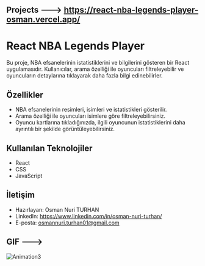 ## Projects ---> https://react-nba-legends-player-osman.vercel.app/

# React NBA Legends Player

Bu proje, NBA efsanelerinin istatistiklerini ve bilgilerini gösteren bir React uygulamasıdır. Kullanıcılar, arama özelliği ile oyuncuları filtreleyebilir ve oyuncuların detaylarına tıklayarak daha fazla bilgi edinebilirler.

## Özellikler

- NBA efsanelerinin resimleri, isimleri ve istatistikleri gösterilir.
- Arama özelliği ile oyuncuları isimlere göre filtreleyebilirsiniz.
- Oyuncu kartlarına tıkladığınızda, ilgili oyuncunun istatistiklerini daha ayrıntılı bir şekilde görüntüleyebilirsiniz.

## Kullanılan Teknolojiler
- React
- CSS
- JavaScript

## İletişim

- Hazırlayan: Osman Nuri TURHAN
- LinkedIn: https://www.linkedin.com/in/osman-nuri-turhan/
- E-posta: osmannuri.turhan01@gmail.com


## GIF ---> 
![Animation3](https://github.com/osmannuriturhan/React-NbaLegendsPlayer/assets/140538437/4b34219c-e137-4e09-b367-67312539f731)
